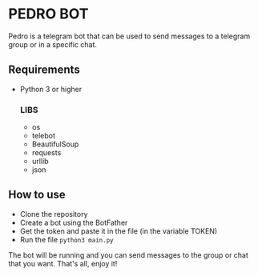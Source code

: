 # PEDRO BOT

Pedro is a telegram bot that can be used to send messages to a telegram group or in a specific chat.

## Requirements
* Python 3 or higher
    ### LIBS
    * os
    * telebot
    * BeautifulSoup
    * requests
    * urllib
    * json

## How to use
* Clone the repository
* Create a bot using the BotFather
* Get the token and paste it in the file (in the variable TOKEN)
* Run the file
        ```python3 main.py```


The bot will be running and you can send messages to the group or chat that you want.
That's all, enjoy it!